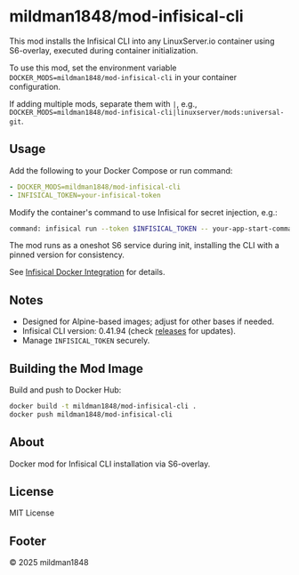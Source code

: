 # mildman1848/mod-infisical-cli

This mod installs the Infisical CLI into any LinuxServer.io container using S6-overlay, executed during container initialization.

To use this mod, set the environment variable `DOCKER_MODS=mildman1848/mod-infisical-cli` in your container configuration.

If adding multiple mods, separate them with `|`, e.g., `DOCKER_MODS=mildman1848/mod-infisical-cli|linuxserver/mods:universal-git`.

## Usage

Add the following to your Docker Compose or run command:

```yaml
- DOCKER_MODS=mildman1848/mod-infisical-cli
- INFISICAL_TOKEN=your-infisical-token
```

Modify the container's command to use Infisical for secret injection, e.g.:

```bash
command: infisical run --token $INFISICAL_TOKEN -- your-app-start-command
```

The mod runs as a oneshot S6 service during init, installing the CLI with a pinned version for consistency.

See [Infisical Docker Integration](https://infisical.com/docs/integrations/platforms/docker) for details.

## Notes

- Designed for Alpine-based images; adjust for other bases if needed.
- Infisical CLI version: 0.41.94 (check [releases](https://github.com/Infisical/cli/releases) for updates).
- Manage `INFISICAL_TOKEN` securely.

## Building the Mod Image

Build and push to Docker Hub:

```bash
docker build -t mildman1848/mod-infisical-cli .
docker push mildman1848/mod-infisical-cli
```

## About

Docker mod for Infisical CLI installation via S6-overlay.

## License

MIT License

## Footer

© 2025 mildman1848